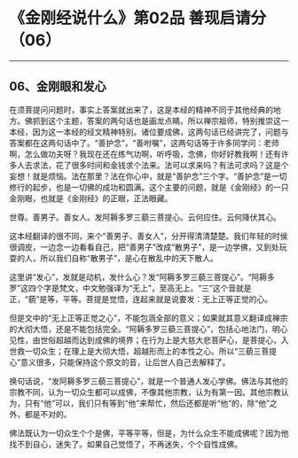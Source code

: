 # 《金刚经说什么》第02品 善现启请分（06）

------

## 06、金刚眼和发心

在须菩提问问题时，事实上答案就出来了，这是本经的精神不同于其他经典的地方。佛抓到这个主题，答案的两句话也是画龙点睛。所以禅宗祖师，特别推崇这一本经，因为这一本经的经文精神特别。诸位要成佛，这两句话已经讲完了，问题与答案都在这两句话中了。“善护念”，“善咐嘱”，这两句话等于许多同学问：老师啊，怎么做功夫呀？我现在还在练气功啊，听呼吸，念佛，你好好教我啊！还有许多人去求法，花了很多时间和金钱求个法来。法可以求来吗？有法可求吗？这是个妄想！就是烦恼。法在那里？法在你心中，就是“善护念”三个字。“善护念”是一切修行的起步，也是一切佛的成功和圆满。这个主要的问题，就是《金刚经》的一只金刚眼，也就是《金刚经》的正眼，正法眼藏。

世尊。善男子。善女人。发阿耨多罗三藐三菩提心。云何应住。云何降伏其心。

这本经翻译的很不同，来个“善男子、善女人”，分开得清清楚楚。我们年轻的时侯很调皮，一边念一边看看自己，把“善男子”改成“散男子”，是一边学佛，又到处玩耍的人，所以我们自称“散男子”，是心在散乱中的天下散人。

这里讲“发心”，发就是动机，发什么心？发“阿耨多罗三藐三菩提心”。“阿耨多罗”这四个字是梵文，中文勉强译为“无上”，至高无上。“三”这个音就是正，“藐”是等，平等。菩提是觉悟，连起来就是说要发：无上正等正觉的心。

但是文中的“无上正等正觉之心”，不能包涵全部的意义；如果就其意义翻译成禅宗的大彻大悟，还是不能包括完全。“阿耨多罗三藐三菩提心”，包括心地法门，明心见性，由世俗超越而达到成佛的境界；在行为上是大慈大悲菩萨心，是菩提心，入世救一切众生；在理上是大彻大悟，超越形而上的本性之心。所以“三藐三菩提心”意义很多，只能保持这个原文的音，让后世人自己去解释了。

换句话说，“发阿耨多罗三藐三菩提心”，就是一个普通人发心学佛。佛法与其他的宗教不同，认为一切众生都可以成佛，不像其他宗教，认为有第一因。其他宗教认为，只有“他”可以，我们只有等到“他”来帮忙，然后还都是听“他”的，除“他”之外，都是不对的。

佛法既认为一切众生个个是佛，平等平等，但是，为什么众生不能成佛呢？因为他找不到自心，迷失了。如果自己觉悟了，不再迷失，个个自性成佛。

